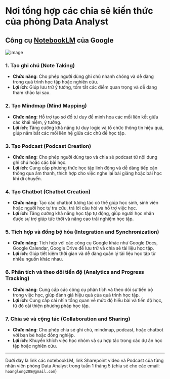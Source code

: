 # Nơi tổng hợp các chia sẻ kiến thức của phòng Data Analyst

## Công cụ [NotebookLM](https://notebooklm.google.com/) của Google

![image](https://github.com/user-attachments/assets/70d77fe1-4077-4402-9af8-395c98a540dc)

### 1. **Tạo ghi chú (Note Taking)**
- **Chức năng**: Cho phép người dùng ghi chú nhanh chóng và dễ dàng trong quá trình học tập hoặc nghiên cứu.
- **Lợi ích**: Giúp lưu trữ ý tưởng, tóm tắt các điểm quan trọng và dễ dàng tham khảo lại sau.

### 2. **Tạo Mindmap (Mind Mapping)**
- **Chức năng**: Hỗ trợ tạo sơ đồ tư duy để minh họa các mối liên kết giữa các khái niệm, ý tưởng.
- **Lợi ích**: Tăng cường khả năng tư duy logic và tổ chức thông tin hiệu quả, giúp nắm bắt các mối liên hệ giữa các chủ đề học tập.

### 3. **Tạo Podcast (Podcast Creation)**
- **Chức năng**: Cho phép người dùng tạo và chia sẻ podcast từ nội dung ghi chú hoặc các bài học.
- **Lợi ích**: Cung cấp phương thức học tập linh động và dễ dàng tiếp cận thông qua âm thanh, thích hợp cho việc nghe lại bài giảng hoặc bài học khi di chuyển.

### 4. **Tạo Chatbot (Chatbot Creation)**
- **Chức năng**: Tạo các chatbot tương tác có thể giúp học sinh, sinh viên hoặc người học tự tra cứu, trả lời câu hỏi và hỗ trợ việc học.
- **Lợi ích**: Tăng cường khả năng học tập tự động, giúp người học nhận được sự trợ giúp tức thời và nâng cao trải nghiệm học tập.

### 5. **Tích hợp và đồng bộ hóa (Integration and Synchronization)**
- **Chức năng**: Tích hợp với các công cụ Google khác như Google Docs, Google Calendar, Google Drive để lưu trữ và chia sẻ tài liệu học tập.
- **Lợi ích**: Giúp tiết kiệm thời gian và dễ dàng quản lý tài liệu học tập từ nhiều nguồn khác nhau.

### 6. **Phân tích và theo dõi tiến độ (Analytics and Progress Tracking)**
- **Chức năng**: Cung cấp các công cụ phân tích và theo dõi sự tiến bộ trong việc học, giúp đánh giá hiệu quả của quá trình học tập.
- **Lợi ích**: Cung cấp cái nhìn tổng quan về mức độ hiểu bài và tiến độ học, từ đó cải thiện phương pháp học tập.

### 7. **Chia sẻ và cộng tác (Collaboration and Sharing)**
- **Chức năng**: Cho phép chia sẻ ghi chú, mindmap, podcast, hoặc chatbot với bạn bè hoặc đồng nghiệp.
- **Lợi ích**: Khuyến khích việc học nhóm và sự hợp tác trong các dự án học tập hoặc nghiên cứu.

---
Dưới đây là link các notebookLM, link Sharepoint video và Podcast của từng nhân viên phòng Data Analyst trong tuần 1 tháng 5 (chia sẻ cho các email: `hoanglong208@gmail.com`)
